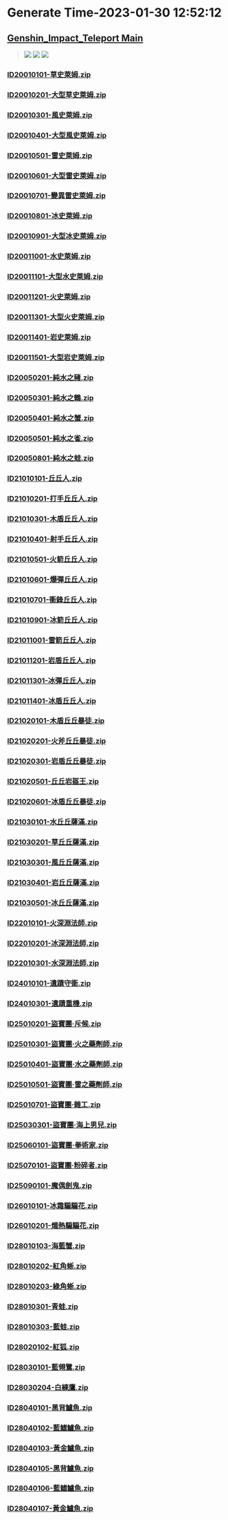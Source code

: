 # Generate Time-2023-01-30 12:52:12

## [Genshin_Impact_Teleport Main](https://github.com/Sam5440/Genshin_Impact_Teleport/edit/main/README.md)

>![](https://komarev.com/ghpvc/?username=done439)
>![](https://komarev.com/ghpvc/?username=done438)
>![](https://komarev.com/ghpvc/?username=done437)

### [ID20010101-草史萊姆.zip](https://raw.githubusercontent.com/Sam5440/Genshin_Impact_Teleport/download/AutoGeneratePoint/Points%28Raw%29%5Bcn-en-ru%5D/zh-tw/Monster_And_Animal/ID4-%E9%87%91%E8%98%8B%E6%9E%9C%E7%BE%A4%E5%B3%B6%281.6%29/ID20010101-%E8%8D%89%E5%8F%B2%E8%90%8A%E5%A7%86.zip)

### [ID20010201-大型草史萊姆.zip](https://raw.githubusercontent.com/Sam5440/Genshin_Impact_Teleport/download/AutoGeneratePoint/Points%28Raw%29%5Bcn-en-ru%5D/zh-tw/Monster_And_Animal/ID4-%E9%87%91%E8%98%8B%E6%9E%9C%E7%BE%A4%E5%B3%B6%281.6%29/ID20010201-%E5%A4%A7%E5%9E%8B%E8%8D%89%E5%8F%B2%E8%90%8A%E5%A7%86.zip)

### [ID20010301-風史萊姆.zip](https://raw.githubusercontent.com/Sam5440/Genshin_Impact_Teleport/download/AutoGeneratePoint/Points%28Raw%29%5Bcn-en-ru%5D/zh-tw/Monster_And_Animal/ID4-%E9%87%91%E8%98%8B%E6%9E%9C%E7%BE%A4%E5%B3%B6%281.6%29/ID20010301-%E9%A2%A8%E5%8F%B2%E8%90%8A%E5%A7%86.zip)

### [ID20010401-大型風史萊姆.zip](https://raw.githubusercontent.com/Sam5440/Genshin_Impact_Teleport/download/AutoGeneratePoint/Points%28Raw%29%5Bcn-en-ru%5D/zh-tw/Monster_And_Animal/ID4-%E9%87%91%E8%98%8B%E6%9E%9C%E7%BE%A4%E5%B3%B6%281.6%29/ID20010401-%E5%A4%A7%E5%9E%8B%E9%A2%A8%E5%8F%B2%E8%90%8A%E5%A7%86.zip)

### [ID20010501-雷史萊姆.zip](https://raw.githubusercontent.com/Sam5440/Genshin_Impact_Teleport/download/AutoGeneratePoint/Points%28Raw%29%5Bcn-en-ru%5D/zh-tw/Monster_And_Animal/ID4-%E9%87%91%E8%98%8B%E6%9E%9C%E7%BE%A4%E5%B3%B6%281.6%29/ID20010501-%E9%9B%B7%E5%8F%B2%E8%90%8A%E5%A7%86.zip)

### [ID20010601-大型雷史萊姆.zip](https://raw.githubusercontent.com/Sam5440/Genshin_Impact_Teleport/download/AutoGeneratePoint/Points%28Raw%29%5Bcn-en-ru%5D/zh-tw/Monster_And_Animal/ID4-%E9%87%91%E8%98%8B%E6%9E%9C%E7%BE%A4%E5%B3%B6%281.6%29/ID20010601-%E5%A4%A7%E5%9E%8B%E9%9B%B7%E5%8F%B2%E8%90%8A%E5%A7%86.zip)

### [ID20010701-變異雷史萊姆.zip](https://raw.githubusercontent.com/Sam5440/Genshin_Impact_Teleport/download/AutoGeneratePoint/Points%28Raw%29%5Bcn-en-ru%5D/zh-tw/Monster_And_Animal/ID4-%E9%87%91%E8%98%8B%E6%9E%9C%E7%BE%A4%E5%B3%B6%281.6%29/ID20010701-%E8%AE%8A%E7%95%B0%E9%9B%B7%E5%8F%B2%E8%90%8A%E5%A7%86.zip)

### [ID20010801-冰史萊姆.zip](https://raw.githubusercontent.com/Sam5440/Genshin_Impact_Teleport/download/AutoGeneratePoint/Points%28Raw%29%5Bcn-en-ru%5D/zh-tw/Monster_And_Animal/ID4-%E9%87%91%E8%98%8B%E6%9E%9C%E7%BE%A4%E5%B3%B6%281.6%29/ID20010801-%E5%86%B0%E5%8F%B2%E8%90%8A%E5%A7%86.zip)

### [ID20010901-大型冰史萊姆.zip](https://raw.githubusercontent.com/Sam5440/Genshin_Impact_Teleport/download/AutoGeneratePoint/Points%28Raw%29%5Bcn-en-ru%5D/zh-tw/Monster_And_Animal/ID4-%E9%87%91%E8%98%8B%E6%9E%9C%E7%BE%A4%E5%B3%B6%281.6%29/ID20010901-%E5%A4%A7%E5%9E%8B%E5%86%B0%E5%8F%B2%E8%90%8A%E5%A7%86.zip)

### [ID20011001-水史萊姆.zip](https://raw.githubusercontent.com/Sam5440/Genshin_Impact_Teleport/download/AutoGeneratePoint/Points%28Raw%29%5Bcn-en-ru%5D/zh-tw/Monster_And_Animal/ID4-%E9%87%91%E8%98%8B%E6%9E%9C%E7%BE%A4%E5%B3%B6%281.6%29/ID20011001-%E6%B0%B4%E5%8F%B2%E8%90%8A%E5%A7%86.zip)

### [ID20011101-大型水史萊姆.zip](https://raw.githubusercontent.com/Sam5440/Genshin_Impact_Teleport/download/AutoGeneratePoint/Points%28Raw%29%5Bcn-en-ru%5D/zh-tw/Monster_And_Animal/ID4-%E9%87%91%E8%98%8B%E6%9E%9C%E7%BE%A4%E5%B3%B6%281.6%29/ID20011101-%E5%A4%A7%E5%9E%8B%E6%B0%B4%E5%8F%B2%E8%90%8A%E5%A7%86.zip)

### [ID20011201-火史萊姆.zip](https://raw.githubusercontent.com/Sam5440/Genshin_Impact_Teleport/download/AutoGeneratePoint/Points%28Raw%29%5Bcn-en-ru%5D/zh-tw/Monster_And_Animal/ID4-%E9%87%91%E8%98%8B%E6%9E%9C%E7%BE%A4%E5%B3%B6%281.6%29/ID20011201-%E7%81%AB%E5%8F%B2%E8%90%8A%E5%A7%86.zip)

### [ID20011301-大型火史萊姆.zip](https://raw.githubusercontent.com/Sam5440/Genshin_Impact_Teleport/download/AutoGeneratePoint/Points%28Raw%29%5Bcn-en-ru%5D/zh-tw/Monster_And_Animal/ID4-%E9%87%91%E8%98%8B%E6%9E%9C%E7%BE%A4%E5%B3%B6%281.6%29/ID20011301-%E5%A4%A7%E5%9E%8B%E7%81%AB%E5%8F%B2%E8%90%8A%E5%A7%86.zip)

### [ID20011401-岩史萊姆.zip](https://raw.githubusercontent.com/Sam5440/Genshin_Impact_Teleport/download/AutoGeneratePoint/Points%28Raw%29%5Bcn-en-ru%5D/zh-tw/Monster_And_Animal/ID4-%E9%87%91%E8%98%8B%E6%9E%9C%E7%BE%A4%E5%B3%B6%281.6%29/ID20011401-%E5%B2%A9%E5%8F%B2%E8%90%8A%E5%A7%86.zip)

### [ID20011501-大型岩史萊姆.zip](https://raw.githubusercontent.com/Sam5440/Genshin_Impact_Teleport/download/AutoGeneratePoint/Points%28Raw%29%5Bcn-en-ru%5D/zh-tw/Monster_And_Animal/ID4-%E9%87%91%E8%98%8B%E6%9E%9C%E7%BE%A4%E5%B3%B6%281.6%29/ID20011501-%E5%A4%A7%E5%9E%8B%E5%B2%A9%E5%8F%B2%E8%90%8A%E5%A7%86.zip)

### [ID20050201-純水之豬.zip](https://raw.githubusercontent.com/Sam5440/Genshin_Impact_Teleport/download/AutoGeneratePoint/Points%28Raw%29%5Bcn-en-ru%5D/zh-tw/Monster_And_Animal/ID4-%E9%87%91%E8%98%8B%E6%9E%9C%E7%BE%A4%E5%B3%B6%281.6%29/ID20050201-%E7%B4%94%E6%B0%B4%E4%B9%8B%E8%B1%AC.zip)

### [ID20050301-純水之鶴.zip](https://raw.githubusercontent.com/Sam5440/Genshin_Impact_Teleport/download/AutoGeneratePoint/Points%28Raw%29%5Bcn-en-ru%5D/zh-tw/Monster_And_Animal/ID4-%E9%87%91%E8%98%8B%E6%9E%9C%E7%BE%A4%E5%B3%B6%281.6%29/ID20050301-%E7%B4%94%E6%B0%B4%E4%B9%8B%E9%B6%B4.zip)

### [ID20050401-純水之蟹.zip](https://raw.githubusercontent.com/Sam5440/Genshin_Impact_Teleport/download/AutoGeneratePoint/Points%28Raw%29%5Bcn-en-ru%5D/zh-tw/Monster_And_Animal/ID4-%E9%87%91%E8%98%8B%E6%9E%9C%E7%BE%A4%E5%B3%B6%281.6%29/ID20050401-%E7%B4%94%E6%B0%B4%E4%B9%8B%E8%9F%B9.zip)

### [ID20050501-純水之雀.zip](https://raw.githubusercontent.com/Sam5440/Genshin_Impact_Teleport/download/AutoGeneratePoint/Points%28Raw%29%5Bcn-en-ru%5D/zh-tw/Monster_And_Animal/ID4-%E9%87%91%E8%98%8B%E6%9E%9C%E7%BE%A4%E5%B3%B6%281.6%29/ID20050501-%E7%B4%94%E6%B0%B4%E4%B9%8B%E9%9B%80.zip)

### [ID20050801-純水之蛙.zip](https://raw.githubusercontent.com/Sam5440/Genshin_Impact_Teleport/download/AutoGeneratePoint/Points%28Raw%29%5Bcn-en-ru%5D/zh-tw/Monster_And_Animal/ID4-%E9%87%91%E8%98%8B%E6%9E%9C%E7%BE%A4%E5%B3%B6%281.6%29/ID20050801-%E7%B4%94%E6%B0%B4%E4%B9%8B%E8%9B%99.zip)

### [ID21010101-丘丘人.zip](https://raw.githubusercontent.com/Sam5440/Genshin_Impact_Teleport/download/AutoGeneratePoint/Points%28Raw%29%5Bcn-en-ru%5D/zh-tw/Monster_And_Animal/ID4-%E9%87%91%E8%98%8B%E6%9E%9C%E7%BE%A4%E5%B3%B6%281.6%29/ID21010101-%E4%B8%98%E4%B8%98%E4%BA%BA.zip)

### [ID21010201-打手丘丘人.zip](https://raw.githubusercontent.com/Sam5440/Genshin_Impact_Teleport/download/AutoGeneratePoint/Points%28Raw%29%5Bcn-en-ru%5D/zh-tw/Monster_And_Animal/ID4-%E9%87%91%E8%98%8B%E6%9E%9C%E7%BE%A4%E5%B3%B6%281.6%29/ID21010201-%E6%89%93%E6%89%8B%E4%B8%98%E4%B8%98%E4%BA%BA.zip)

### [ID21010301-木盾丘丘人.zip](https://raw.githubusercontent.com/Sam5440/Genshin_Impact_Teleport/download/AutoGeneratePoint/Points%28Raw%29%5Bcn-en-ru%5D/zh-tw/Monster_And_Animal/ID4-%E9%87%91%E8%98%8B%E6%9E%9C%E7%BE%A4%E5%B3%B6%281.6%29/ID21010301-%E6%9C%A8%E7%9B%BE%E4%B8%98%E4%B8%98%E4%BA%BA.zip)

### [ID21010401-射手丘丘人.zip](https://raw.githubusercontent.com/Sam5440/Genshin_Impact_Teleport/download/AutoGeneratePoint/Points%28Raw%29%5Bcn-en-ru%5D/zh-tw/Monster_And_Animal/ID4-%E9%87%91%E8%98%8B%E6%9E%9C%E7%BE%A4%E5%B3%B6%281.6%29/ID21010401-%E5%B0%84%E6%89%8B%E4%B8%98%E4%B8%98%E4%BA%BA.zip)

### [ID21010501-火箭丘丘人.zip](https://raw.githubusercontent.com/Sam5440/Genshin_Impact_Teleport/download/AutoGeneratePoint/Points%28Raw%29%5Bcn-en-ru%5D/zh-tw/Monster_And_Animal/ID4-%E9%87%91%E8%98%8B%E6%9E%9C%E7%BE%A4%E5%B3%B6%281.6%29/ID21010501-%E7%81%AB%E7%AE%AD%E4%B8%98%E4%B8%98%E4%BA%BA.zip)

### [ID21010601-爆彈丘丘人.zip](https://raw.githubusercontent.com/Sam5440/Genshin_Impact_Teleport/download/AutoGeneratePoint/Points%28Raw%29%5Bcn-en-ru%5D/zh-tw/Monster_And_Animal/ID4-%E9%87%91%E8%98%8B%E6%9E%9C%E7%BE%A4%E5%B3%B6%281.6%29/ID21010601-%E7%88%86%E5%BD%88%E4%B8%98%E4%B8%98%E4%BA%BA.zip)

### [ID21010701-衝鋒丘丘人.zip](https://raw.githubusercontent.com/Sam5440/Genshin_Impact_Teleport/download/AutoGeneratePoint/Points%28Raw%29%5Bcn-en-ru%5D/zh-tw/Monster_And_Animal/ID4-%E9%87%91%E8%98%8B%E6%9E%9C%E7%BE%A4%E5%B3%B6%281.6%29/ID21010701-%E8%A1%9D%E9%8B%92%E4%B8%98%E4%B8%98%E4%BA%BA.zip)

### [ID21010901-冰箭丘丘人.zip](https://raw.githubusercontent.com/Sam5440/Genshin_Impact_Teleport/download/AutoGeneratePoint/Points%28Raw%29%5Bcn-en-ru%5D/zh-tw/Monster_And_Animal/ID4-%E9%87%91%E8%98%8B%E6%9E%9C%E7%BE%A4%E5%B3%B6%281.6%29/ID21010901-%E5%86%B0%E7%AE%AD%E4%B8%98%E4%B8%98%E4%BA%BA.zip)

### [ID21011001-雷箭丘丘人.zip](https://raw.githubusercontent.com/Sam5440/Genshin_Impact_Teleport/download/AutoGeneratePoint/Points%28Raw%29%5Bcn-en-ru%5D/zh-tw/Monster_And_Animal/ID4-%E9%87%91%E8%98%8B%E6%9E%9C%E7%BE%A4%E5%B3%B6%281.6%29/ID21011001-%E9%9B%B7%E7%AE%AD%E4%B8%98%E4%B8%98%E4%BA%BA.zip)

### [ID21011201-岩盾丘丘人.zip](https://raw.githubusercontent.com/Sam5440/Genshin_Impact_Teleport/download/AutoGeneratePoint/Points%28Raw%29%5Bcn-en-ru%5D/zh-tw/Monster_And_Animal/ID4-%E9%87%91%E8%98%8B%E6%9E%9C%E7%BE%A4%E5%B3%B6%281.6%29/ID21011201-%E5%B2%A9%E7%9B%BE%E4%B8%98%E4%B8%98%E4%BA%BA.zip)

### [ID21011301-冰彈丘丘人.zip](https://raw.githubusercontent.com/Sam5440/Genshin_Impact_Teleport/download/AutoGeneratePoint/Points%28Raw%29%5Bcn-en-ru%5D/zh-tw/Monster_And_Animal/ID4-%E9%87%91%E8%98%8B%E6%9E%9C%E7%BE%A4%E5%B3%B6%281.6%29/ID21011301-%E5%86%B0%E5%BD%88%E4%B8%98%E4%B8%98%E4%BA%BA.zip)

### [ID21011401-冰盾丘丘人.zip](https://raw.githubusercontent.com/Sam5440/Genshin_Impact_Teleport/download/AutoGeneratePoint/Points%28Raw%29%5Bcn-en-ru%5D/zh-tw/Monster_And_Animal/ID4-%E9%87%91%E8%98%8B%E6%9E%9C%E7%BE%A4%E5%B3%B6%281.6%29/ID21011401-%E5%86%B0%E7%9B%BE%E4%B8%98%E4%B8%98%E4%BA%BA.zip)

### [ID21020101-木盾丘丘暴徒.zip](https://raw.githubusercontent.com/Sam5440/Genshin_Impact_Teleport/download/AutoGeneratePoint/Points%28Raw%29%5Bcn-en-ru%5D/zh-tw/Monster_And_Animal/ID4-%E9%87%91%E8%98%8B%E6%9E%9C%E7%BE%A4%E5%B3%B6%281.6%29/ID21020101-%E6%9C%A8%E7%9B%BE%E4%B8%98%E4%B8%98%E6%9A%B4%E5%BE%92.zip)

### [ID21020201-火斧丘丘暴徒.zip](https://raw.githubusercontent.com/Sam5440/Genshin_Impact_Teleport/download/AutoGeneratePoint/Points%28Raw%29%5Bcn-en-ru%5D/zh-tw/Monster_And_Animal/ID4-%E9%87%91%E8%98%8B%E6%9E%9C%E7%BE%A4%E5%B3%B6%281.6%29/ID21020201-%E7%81%AB%E6%96%A7%E4%B8%98%E4%B8%98%E6%9A%B4%E5%BE%92.zip)

### [ID21020301-岩盾丘丘暴徒.zip](https://raw.githubusercontent.com/Sam5440/Genshin_Impact_Teleport/download/AutoGeneratePoint/Points%28Raw%29%5Bcn-en-ru%5D/zh-tw/Monster_And_Animal/ID4-%E9%87%91%E8%98%8B%E6%9E%9C%E7%BE%A4%E5%B3%B6%281.6%29/ID21020301-%E5%B2%A9%E7%9B%BE%E4%B8%98%E4%B8%98%E6%9A%B4%E5%BE%92.zip)

### [ID21020501-丘丘岩盔王.zip](https://raw.githubusercontent.com/Sam5440/Genshin_Impact_Teleport/download/AutoGeneratePoint/Points%28Raw%29%5Bcn-en-ru%5D/zh-tw/Monster_And_Animal/ID4-%E9%87%91%E8%98%8B%E6%9E%9C%E7%BE%A4%E5%B3%B6%281.6%29/ID21020501-%E4%B8%98%E4%B8%98%E5%B2%A9%E7%9B%94%E7%8E%8B.zip)

### [ID21020601-冰盾丘丘暴徒.zip](https://raw.githubusercontent.com/Sam5440/Genshin_Impact_Teleport/download/AutoGeneratePoint/Points%28Raw%29%5Bcn-en-ru%5D/zh-tw/Monster_And_Animal/ID4-%E9%87%91%E8%98%8B%E6%9E%9C%E7%BE%A4%E5%B3%B6%281.6%29/ID21020601-%E5%86%B0%E7%9B%BE%E4%B8%98%E4%B8%98%E6%9A%B4%E5%BE%92.zip)

### [ID21030101-水丘丘薩滿.zip](https://raw.githubusercontent.com/Sam5440/Genshin_Impact_Teleport/download/AutoGeneratePoint/Points%28Raw%29%5Bcn-en-ru%5D/zh-tw/Monster_And_Animal/ID4-%E9%87%91%E8%98%8B%E6%9E%9C%E7%BE%A4%E5%B3%B6%281.6%29/ID21030101-%E6%B0%B4%E4%B8%98%E4%B8%98%E8%96%A9%E6%BB%BF.zip)

### [ID21030201-草丘丘薩滿.zip](https://raw.githubusercontent.com/Sam5440/Genshin_Impact_Teleport/download/AutoGeneratePoint/Points%28Raw%29%5Bcn-en-ru%5D/zh-tw/Monster_And_Animal/ID4-%E9%87%91%E8%98%8B%E6%9E%9C%E7%BE%A4%E5%B3%B6%281.6%29/ID21030201-%E8%8D%89%E4%B8%98%E4%B8%98%E8%96%A9%E6%BB%BF.zip)

### [ID21030301-風丘丘薩滿.zip](https://raw.githubusercontent.com/Sam5440/Genshin_Impact_Teleport/download/AutoGeneratePoint/Points%28Raw%29%5Bcn-en-ru%5D/zh-tw/Monster_And_Animal/ID4-%E9%87%91%E8%98%8B%E6%9E%9C%E7%BE%A4%E5%B3%B6%281.6%29/ID21030301-%E9%A2%A8%E4%B8%98%E4%B8%98%E8%96%A9%E6%BB%BF.zip)

### [ID21030401-岩丘丘薩滿.zip](https://raw.githubusercontent.com/Sam5440/Genshin_Impact_Teleport/download/AutoGeneratePoint/Points%28Raw%29%5Bcn-en-ru%5D/zh-tw/Monster_And_Animal/ID4-%E9%87%91%E8%98%8B%E6%9E%9C%E7%BE%A4%E5%B3%B6%281.6%29/ID21030401-%E5%B2%A9%E4%B8%98%E4%B8%98%E8%96%A9%E6%BB%BF.zip)

### [ID21030501-冰丘丘薩滿.zip](https://raw.githubusercontent.com/Sam5440/Genshin_Impact_Teleport/download/AutoGeneratePoint/Points%28Raw%29%5Bcn-en-ru%5D/zh-tw/Monster_And_Animal/ID4-%E9%87%91%E8%98%8B%E6%9E%9C%E7%BE%A4%E5%B3%B6%281.6%29/ID21030501-%E5%86%B0%E4%B8%98%E4%B8%98%E8%96%A9%E6%BB%BF.zip)

### [ID22010101-火深淵法師.zip](https://raw.githubusercontent.com/Sam5440/Genshin_Impact_Teleport/download/AutoGeneratePoint/Points%28Raw%29%5Bcn-en-ru%5D/zh-tw/Monster_And_Animal/ID4-%E9%87%91%E8%98%8B%E6%9E%9C%E7%BE%A4%E5%B3%B6%281.6%29/ID22010101-%E7%81%AB%E6%B7%B1%E6%B7%B5%E6%B3%95%E5%B8%AB.zip)

### [ID22010201-冰深淵法師.zip](https://raw.githubusercontent.com/Sam5440/Genshin_Impact_Teleport/download/AutoGeneratePoint/Points%28Raw%29%5Bcn-en-ru%5D/zh-tw/Monster_And_Animal/ID4-%E9%87%91%E8%98%8B%E6%9E%9C%E7%BE%A4%E5%B3%B6%281.6%29/ID22010201-%E5%86%B0%E6%B7%B1%E6%B7%B5%E6%B3%95%E5%B8%AB.zip)

### [ID22010301-水深淵法師.zip](https://raw.githubusercontent.com/Sam5440/Genshin_Impact_Teleport/download/AutoGeneratePoint/Points%28Raw%29%5Bcn-en-ru%5D/zh-tw/Monster_And_Animal/ID4-%E9%87%91%E8%98%8B%E6%9E%9C%E7%BE%A4%E5%B3%B6%281.6%29/ID22010301-%E6%B0%B4%E6%B7%B1%E6%B7%B5%E6%B3%95%E5%B8%AB.zip)

### [ID24010101-遺蹟守衛.zip](https://raw.githubusercontent.com/Sam5440/Genshin_Impact_Teleport/download/AutoGeneratePoint/Points%28Raw%29%5Bcn-en-ru%5D/zh-tw/Monster_And_Animal/ID4-%E9%87%91%E8%98%8B%E6%9E%9C%E7%BE%A4%E5%B3%B6%281.6%29/ID24010101-%E9%81%BA%E8%B9%9F%E5%AE%88%E8%A1%9B.zip)

### [ID24010301-遺蹟重機.zip](https://raw.githubusercontent.com/Sam5440/Genshin_Impact_Teleport/download/AutoGeneratePoint/Points%28Raw%29%5Bcn-en-ru%5D/zh-tw/Monster_And_Animal/ID4-%E9%87%91%E8%98%8B%E6%9E%9C%E7%BE%A4%E5%B3%B6%281.6%29/ID24010301-%E9%81%BA%E8%B9%9F%E9%87%8D%E6%A9%9F.zip)

### [ID25010201-盜寶團·斥候.zip](https://raw.githubusercontent.com/Sam5440/Genshin_Impact_Teleport/download/AutoGeneratePoint/Points%28Raw%29%5Bcn-en-ru%5D/zh-tw/Monster_And_Animal/ID4-%E9%87%91%E8%98%8B%E6%9E%9C%E7%BE%A4%E5%B3%B6%281.6%29/ID25010201-%E7%9B%9C%E5%AF%B6%E5%9C%98%C2%B7%E6%96%A5%E5%80%99.zip)

### [ID25010301-盜寶團·火之藥劑師.zip](https://raw.githubusercontent.com/Sam5440/Genshin_Impact_Teleport/download/AutoGeneratePoint/Points%28Raw%29%5Bcn-en-ru%5D/zh-tw/Monster_And_Animal/ID4-%E9%87%91%E8%98%8B%E6%9E%9C%E7%BE%A4%E5%B3%B6%281.6%29/ID25010301-%E7%9B%9C%E5%AF%B6%E5%9C%98%C2%B7%E7%81%AB%E4%B9%8B%E8%97%A5%E5%8A%91%E5%B8%AB.zip)

### [ID25010401-盜寶團·水之藥劑師.zip](https://raw.githubusercontent.com/Sam5440/Genshin_Impact_Teleport/download/AutoGeneratePoint/Points%28Raw%29%5Bcn-en-ru%5D/zh-tw/Monster_And_Animal/ID4-%E9%87%91%E8%98%8B%E6%9E%9C%E7%BE%A4%E5%B3%B6%281.6%29/ID25010401-%E7%9B%9C%E5%AF%B6%E5%9C%98%C2%B7%E6%B0%B4%E4%B9%8B%E8%97%A5%E5%8A%91%E5%B8%AB.zip)

### [ID25010501-盜寶團·雷之藥劑師.zip](https://raw.githubusercontent.com/Sam5440/Genshin_Impact_Teleport/download/AutoGeneratePoint/Points%28Raw%29%5Bcn-en-ru%5D/zh-tw/Monster_And_Animal/ID4-%E9%87%91%E8%98%8B%E6%9E%9C%E7%BE%A4%E5%B3%B6%281.6%29/ID25010501-%E7%9B%9C%E5%AF%B6%E5%9C%98%C2%B7%E9%9B%B7%E4%B9%8B%E8%97%A5%E5%8A%91%E5%B8%AB.zip)

### [ID25010701-盜寶團·雜工.zip](https://raw.githubusercontent.com/Sam5440/Genshin_Impact_Teleport/download/AutoGeneratePoint/Points%28Raw%29%5Bcn-en-ru%5D/zh-tw/Monster_And_Animal/ID4-%E9%87%91%E8%98%8B%E6%9E%9C%E7%BE%A4%E5%B3%B6%281.6%29/ID25010701-%E7%9B%9C%E5%AF%B6%E5%9C%98%C2%B7%E9%9B%9C%E5%B7%A5.zip)

### [ID25030301-盜寶團·海上男兒.zip](https://raw.githubusercontent.com/Sam5440/Genshin_Impact_Teleport/download/AutoGeneratePoint/Points%28Raw%29%5Bcn-en-ru%5D/zh-tw/Monster_And_Animal/ID4-%E9%87%91%E8%98%8B%E6%9E%9C%E7%BE%A4%E5%B3%B6%281.6%29/ID25030301-%E7%9B%9C%E5%AF%B6%E5%9C%98%C2%B7%E6%B5%B7%E4%B8%8A%E7%94%B7%E5%85%92.zip)

### [ID25060101-盜寶團·拳術家.zip](https://raw.githubusercontent.com/Sam5440/Genshin_Impact_Teleport/download/AutoGeneratePoint/Points%28Raw%29%5Bcn-en-ru%5D/zh-tw/Monster_And_Animal/ID4-%E9%87%91%E8%98%8B%E6%9E%9C%E7%BE%A4%E5%B3%B6%281.6%29/ID25060101-%E7%9B%9C%E5%AF%B6%E5%9C%98%C2%B7%E6%8B%B3%E8%A1%93%E5%AE%B6.zip)

### [ID25070101-盜寶團·粉碎者.zip](https://raw.githubusercontent.com/Sam5440/Genshin_Impact_Teleport/download/AutoGeneratePoint/Points%28Raw%29%5Bcn-en-ru%5D/zh-tw/Monster_And_Animal/ID4-%E9%87%91%E8%98%8B%E6%9E%9C%E7%BE%A4%E5%B3%B6%281.6%29/ID25070101-%E7%9B%9C%E5%AF%B6%E5%9C%98%C2%B7%E7%B2%89%E7%A2%8E%E8%80%85.zip)

### [ID25090101-魔偶劍鬼.zip](https://raw.githubusercontent.com/Sam5440/Genshin_Impact_Teleport/download/AutoGeneratePoint/Points%28Raw%29%5Bcn-en-ru%5D/zh-tw/Monster_And_Animal/ID4-%E9%87%91%E8%98%8B%E6%9E%9C%E7%BE%A4%E5%B3%B6%281.6%29/ID25090101-%E9%AD%94%E5%81%B6%E5%8A%8D%E9%AC%BC.zip)

### [ID26010101-冰霜騙騙花.zip](https://raw.githubusercontent.com/Sam5440/Genshin_Impact_Teleport/download/AutoGeneratePoint/Points%28Raw%29%5Bcn-en-ru%5D/zh-tw/Monster_And_Animal/ID4-%E9%87%91%E8%98%8B%E6%9E%9C%E7%BE%A4%E5%B3%B6%281.6%29/ID26010101-%E5%86%B0%E9%9C%9C%E9%A8%99%E9%A8%99%E8%8A%B1.zip)

### [ID26010201-熾熱騙騙花.zip](https://raw.githubusercontent.com/Sam5440/Genshin_Impact_Teleport/download/AutoGeneratePoint/Points%28Raw%29%5Bcn-en-ru%5D/zh-tw/Monster_And_Animal/ID4-%E9%87%91%E8%98%8B%E6%9E%9C%E7%BE%A4%E5%B3%B6%281.6%29/ID26010201-%E7%86%BE%E7%86%B1%E9%A8%99%E9%A8%99%E8%8A%B1.zip)

### [ID28010103-海藍蟹.zip](https://raw.githubusercontent.com/Sam5440/Genshin_Impact_Teleport/download/AutoGeneratePoint/Points%28Raw%29%5Bcn-en-ru%5D/zh-tw/Monster_And_Animal/ID4-%E9%87%91%E8%98%8B%E6%9E%9C%E7%BE%A4%E5%B3%B6%281.6%29/ID28010103-%E6%B5%B7%E8%97%8D%E8%9F%B9.zip)

### [ID28010202-紅角蜥.zip](https://raw.githubusercontent.com/Sam5440/Genshin_Impact_Teleport/download/AutoGeneratePoint/Points%28Raw%29%5Bcn-en-ru%5D/zh-tw/Monster_And_Animal/ID4-%E9%87%91%E8%98%8B%E6%9E%9C%E7%BE%A4%E5%B3%B6%281.6%29/ID28010202-%E7%B4%85%E8%A7%92%E8%9C%A5.zip)

### [ID28010203-綠角蜥.zip](https://raw.githubusercontent.com/Sam5440/Genshin_Impact_Teleport/download/AutoGeneratePoint/Points%28Raw%29%5Bcn-en-ru%5D/zh-tw/Monster_And_Animal/ID4-%E9%87%91%E8%98%8B%E6%9E%9C%E7%BE%A4%E5%B3%B6%281.6%29/ID28010203-%E7%B6%A0%E8%A7%92%E8%9C%A5.zip)

### [ID28010301-青蛙.zip](https://raw.githubusercontent.com/Sam5440/Genshin_Impact_Teleport/download/AutoGeneratePoint/Points%28Raw%29%5Bcn-en-ru%5D/zh-tw/Monster_And_Animal/ID4-%E9%87%91%E8%98%8B%E6%9E%9C%E7%BE%A4%E5%B3%B6%281.6%29/ID28010301-%E9%9D%92%E8%9B%99.zip)

### [ID28010303-藍蛙.zip](https://raw.githubusercontent.com/Sam5440/Genshin_Impact_Teleport/download/AutoGeneratePoint/Points%28Raw%29%5Bcn-en-ru%5D/zh-tw/Monster_And_Animal/ID4-%E9%87%91%E8%98%8B%E6%9E%9C%E7%BE%A4%E5%B3%B6%281.6%29/ID28010303-%E8%97%8D%E8%9B%99.zip)

### [ID28020102-紅狐.zip](https://raw.githubusercontent.com/Sam5440/Genshin_Impact_Teleport/download/AutoGeneratePoint/Points%28Raw%29%5Bcn-en-ru%5D/zh-tw/Monster_And_Animal/ID4-%E9%87%91%E8%98%8B%E6%9E%9C%E7%BE%A4%E5%B3%B6%281.6%29/ID28020102-%E7%B4%85%E7%8B%90.zip)

### [ID28030101-藍翎鷺.zip](https://raw.githubusercontent.com/Sam5440/Genshin_Impact_Teleport/download/AutoGeneratePoint/Points%28Raw%29%5Bcn-en-ru%5D/zh-tw/Monster_And_Animal/ID4-%E9%87%91%E8%98%8B%E6%9E%9C%E7%BE%A4%E5%B3%B6%281.6%29/ID28030101-%E8%97%8D%E7%BF%8E%E9%B7%BA.zip)

### [ID28030204-白練鷹.zip](https://raw.githubusercontent.com/Sam5440/Genshin_Impact_Teleport/download/AutoGeneratePoint/Points%28Raw%29%5Bcn-en-ru%5D/zh-tw/Monster_And_Animal/ID4-%E9%87%91%E8%98%8B%E6%9E%9C%E7%BE%A4%E5%B3%B6%281.6%29/ID28030204-%E7%99%BD%E7%B7%B4%E9%B7%B9.zip)

### [ID28040101-黑背鱸魚.zip](https://raw.githubusercontent.com/Sam5440/Genshin_Impact_Teleport/download/AutoGeneratePoint/Points%28Raw%29%5Bcn-en-ru%5D/zh-tw/Monster_And_Animal/ID4-%E9%87%91%E8%98%8B%E6%9E%9C%E7%BE%A4%E5%B3%B6%281.6%29/ID28040101-%E9%BB%91%E8%83%8C%E9%B1%B8%E9%AD%9A.zip)

### [ID28040102-藍鰭鱸魚.zip](https://raw.githubusercontent.com/Sam5440/Genshin_Impact_Teleport/download/AutoGeneratePoint/Points%28Raw%29%5Bcn-en-ru%5D/zh-tw/Monster_And_Animal/ID4-%E9%87%91%E8%98%8B%E6%9E%9C%E7%BE%A4%E5%B3%B6%281.6%29/ID28040102-%E8%97%8D%E9%B0%AD%E9%B1%B8%E9%AD%9A.zip)

### [ID28040103-黃金鱸魚.zip](https://raw.githubusercontent.com/Sam5440/Genshin_Impact_Teleport/download/AutoGeneratePoint/Points%28Raw%29%5Bcn-en-ru%5D/zh-tw/Monster_And_Animal/ID4-%E9%87%91%E8%98%8B%E6%9E%9C%E7%BE%A4%E5%B3%B6%281.6%29/ID28040103-%E9%BB%83%E9%87%91%E9%B1%B8%E9%AD%9A.zip)

### [ID28040105-黑背鱸魚.zip](https://raw.githubusercontent.com/Sam5440/Genshin_Impact_Teleport/download/AutoGeneratePoint/Points%28Raw%29%5Bcn-en-ru%5D/zh-tw/Monster_And_Animal/ID4-%E9%87%91%E8%98%8B%E6%9E%9C%E7%BE%A4%E5%B3%B6%281.6%29/ID28040105-%E9%BB%91%E8%83%8C%E9%B1%B8%E9%AD%9A.zip)

### [ID28040106-藍鰭鱸魚.zip](https://raw.githubusercontent.com/Sam5440/Genshin_Impact_Teleport/download/AutoGeneratePoint/Points%28Raw%29%5Bcn-en-ru%5D/zh-tw/Monster_And_Animal/ID4-%E9%87%91%E8%98%8B%E6%9E%9C%E7%BE%A4%E5%B3%B6%281.6%29/ID28040106-%E8%97%8D%E9%B0%AD%E9%B1%B8%E9%AD%9A.zip)

### [ID28040107-黃金鱸魚.zip](https://raw.githubusercontent.com/Sam5440/Genshin_Impact_Teleport/download/AutoGeneratePoint/Points%28Raw%29%5Bcn-en-ru%5D/zh-tw/Monster_And_Animal/ID4-%E9%87%91%E8%98%8B%E6%9E%9C%E7%BE%A4%E5%B3%B6%281.6%29/ID28040107-%E9%BB%83%E9%87%91%E9%B1%B8%E9%AD%9A.zip)

